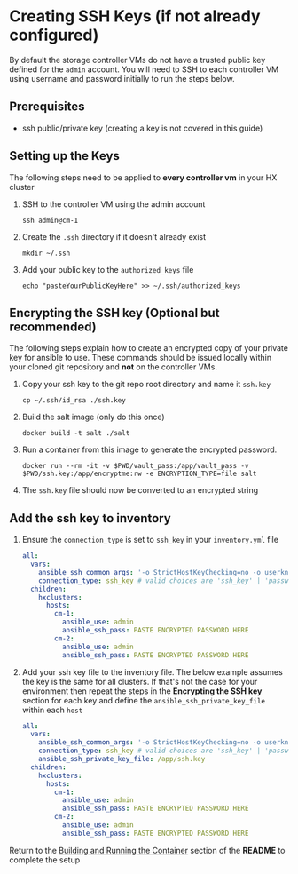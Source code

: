 # Creating SSH Keys (if not already configured)

By default the storage controller VMs do not have a trusted public key defined for the `admin` account.  You will need to SSH to each controller VM using username and password initially to run the steps below.

## Prerequisites
- ssh public/private key (creating a key is not covered in this guide)

## Setting up the Keys

The following steps need to be applied to **every controller vm** in your HX cluster

1. SSH to the controller VM using the admin account
   
   `ssh admin@cm-1`

2. Create the `.ssh` directory if it doesn't already exist
   
   `mkdir ~/.ssh`

3. Add your public key to the `authorized_keys` file
   
   `echo "pasteYourPublicKeyHere" >> ~/.ssh/authorized_keys`

## Encrypting the SSH key (Optional but recommended)

The following steps explain how to create an encrypted copy of your private key for ansible to use.  These commands should be issued locally within your cloned git repository and **not** on the controller VMs.

1. Copy your ssh key to the git repo root directory and name it `ssh.key`
   
   `cp ~/.ssh/id_rsa ./ssh.key`

2. Build the salt image (only do this once)

   ```
   docker build -t salt ./salt
   ```

3. Run a container from this image to generate the encrypted password.

   ```
   docker run --rm -it -v $PWD/vault_pass:/app/vault_pass -v $PWD/ssh.key:/app/encryptme:rw -e ENCRYPTION_TYPE=file salt
   ```
   
4. The `ssh.key` file should now be converted to an encrypted string

## Add the ssh key to inventory

1. Ensure the `connection_type` is set to `ssh_key` in your `inventory.yml` file
   
   ```yaml
   all:
     vars:
       ansible_ssh_common_args: '-o StrictHostKeyChecking=no -o userknownhostsfile=/dev/null'
       connection_type: ssh_key # valid choices are 'ssh_key' | 'password'
     children:
       hxclusters:
         hosts:
           cm-1:
             ansible_use: admin
             ansible_ssh_pass: PASTE ENCRYPTED PASSWORD HERE
           cm-2:
             ansible_use: admin
             ansible_ssh_pass: PASTE ENCRYPTED PASSWORD HERE
    ```

2. Add your ssh key file to the inventory file.  The below example assumes the key is the same for all clusters.  If that's not the case for your environment then repeat the steps in the **Encrypting the SSH key** section for each key and define the `ansible_ssh_private_key_file` within each `host`
   
   ```yaml
   all:
     vars:
       ansible_ssh_common_args: '-o StrictHostKeyChecking=no -o userknownhostsfile=/dev/null'
       connection_type: ssh_key # valid choices are 'ssh_key' | 'password'
       ansible_ssh_private_key_file: /app/ssh.key
     children:
       hxclusters:
         hosts:
           cm-1:
             ansible_use: admin
             ansible_ssh_pass: PASTE ENCRYPTED PASSWORD HERE
           cm-2:
             ansible_use: admin
             ansible_ssh_pass: PASTE ENCRYPTED PASSWORD HERE
    ```
   
Return to the [Building and Running the Container](../README.md/#building-and-running-the-container) section of the **README** to complete the setup
